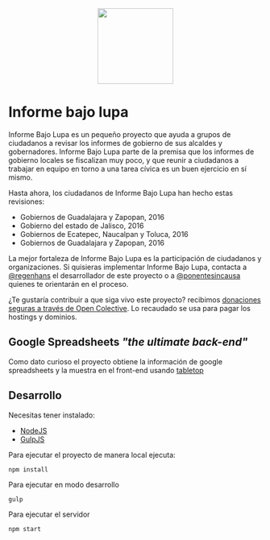 
<div style="text-align:center"><img width="150" src="src/img/logo.png" /></div>

# Informe bajo lupa

Informe Bajo Lupa es un pequeño proyecto que ayuda a grupos de ciudadanos a revisar los informes de gobierno de sus alcaldes y gobernadores. Informe Bajo Lupa parte de la premisa que los informes de gobierno locales se fiscalizan muy poco, y que reunir a ciudadanos a trabajar en equipo en torno a una tarea cívica es un buen ejercicio en sí mismo.

Hasta ahora, los ciudadanos de Informe Bajo Lupa han hecho estas revisiones:

- Gobiernos de Guadalajara y Zapopan, 2016
- Gobierno del estado de Jalisco, 2016
- Gobiernos de Ecatepec, Naucalpan y Toluca, 2016
- Gobiernos de Guadalajara y Zapopan, 2016

La mejor fortaleza de Informe Bajo Lupa es la participación de ciudadanos y organizaciones. Si quisieras implementar Informe Bajo Lupa, contacta a [@regenhans](http://github.com/regenhans) el desarrollador de este proyecto o a [@ponentesincausa](http://github.com/ponentesincausa) quienes te orientarán en el proceso.

¿Te gustaría contribuir a que siga vivo este proyecto? recibimos [donaciones seguras a través de Open Colective](https://opencollective.com/informebajolupa). Lo recaudado se usa para pagar los hostings y dominios.

## Google Spreadsheets *"the ultimate back-end"*

Como dato curioso el proyecto obtiene la información de google spreadsheets y la muestra en el front-end usando [tabletop](https://github.com/jsoma/tabletop)



## Desarrollo

Necesitas tener instalado:

* [NodeJS](https://nodejs.org/en/)
* [GulpJS](http://gulpjs.com/)


Para ejecutar el proyecto de manera local ejecuta:
```
npm install
```
Para ejecutar en modo desarrollo
```
gulp
```
Para ejecutar el servidor
```
npm start
```
